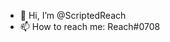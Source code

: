 - 👋 Hi, I’m @ScriptedReach
- 📫 How to reach me: Reach#0708 

<!---
ScriptedReach/ScriptedReach is a ✨ special ✨ repository because its `README.md` (this file) appears on your GitHub profile.
You can click the Preview link to take a look at your changes.
--->
